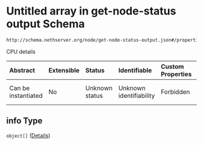 # Untitled array in get-node-status output Schema

```txt
http://schema.nethserver.org/node/get-node-status-output.json#/properties/cpu/properties/info
```

CPU details

| Abstract            | Extensible | Status         | Identifiable            | Custom Properties | Additional Properties | Access Restrictions | Defined In                                                                              |
| :------------------ | :--------- | :------------- | :---------------------- | :---------------- | :-------------------- | :------------------ | :-------------------------------------------------------------------------------------- |
| Can be instantiated | No         | Unknown status | Unknown identifiability | Forbidden         | Allowed               | none                | [get-node-status-output.json*](node/get-node-status-output.json "open original schema") |

## info Type

`object[]` ([Details](get-node-status-output-properties-cpu-properties-info-items.md))
